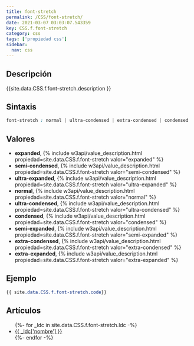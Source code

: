 ```yaml
---
title: font-stretch
permalink: /CSS/font-stretch/
date: 2021-03-07 03:03:07.543359
key: CSS.f.font-stretch
category: css
tags: ['propiedad css']
sidebar: 
  nav: css
---
```


## Descripción
{{site.data.CSS.f.font-stretch.description }}

## Sintaxis
~~~css
font-stretch : normal | ultra-condensed | extra-condensed | condensed | semi-condensed | semi-expanded | expanded | extra-expanded | ultra-expanded
~~~

## Valores
* **expanded**,  {% include w3api/value_description.html propiedad=site.data.CSS.f.font-stretch valor="expanded" %}
* **semi-condensed**,  {% include w3api/value_description.html propiedad=site.data.CSS.f.font-stretch valor="semi-condensed" %}
* **ultra-expanded**,  {% include w3api/value_description.html propiedad=site.data.CSS.f.font-stretch valor="ultra-expanded" %}
* **normal**,  {% include w3api/value_description.html propiedad=site.data.CSS.f.font-stretch valor="normal" %}
* **ultra-condensed**,  {% include w3api/value_description.html propiedad=site.data.CSS.f.font-stretch valor="ultra-condensed" %}
* **condensed**,  {% include w3api/value_description.html propiedad=site.data.CSS.f.font-stretch valor="condensed" %}
* **semi-expanded**,  {% include w3api/value_description.html propiedad=site.data.CSS.f.font-stretch valor="semi-expanded" %}
* **extra-condensed**,  {% include w3api/value_description.html propiedad=site.data.CSS.f.font-stretch valor="extra-condensed" %}
* **extra-expanded**,  {% include w3api/value_description.html propiedad=site.data.CSS.f.font-stretch valor="extra-expanded" %}

## Ejemplo
~~~css
{{ site.data.CSS.f.font-stretch.code}}
~~~

## Artículos
<ul>
{%- for _ldc in site.data.CSS.f.font-stretch.ldc -%}
   <li>
       <a href="{{_ldc['url'] }}">{{ _ldc['nombre'] }}</a>
   </li>
{%- endfor -%}
</ul>
